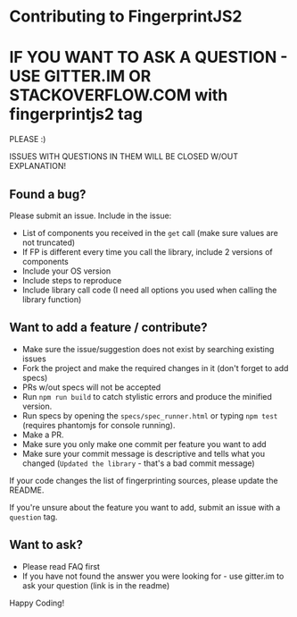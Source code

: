 Contributing to FingerprintJS2
==============================

# IF YOU WANT TO ASK A QUESTION - USE GITTER.IM OR STACKOVERFLOW.COM with fingerprintjs2 tag

PLEASE :)

ISSUES WITH QUESTIONS IN THEM WILL BE CLOSED W/OUT EXPLANATION!

## Found a bug?

Please submit an issue.
Include in the issue:

* List of components you received in the `get` call (make sure values are not truncated)
* If FP is different every time you call the library, include 2 versions of components
* Include your OS version
* Include steps to reproduce
* Include library call code (I need all options you used when calling the library function)

## Want to add a feature / contribute?
* Make sure the issue/suggestion does not exist by searching existing issues
* Fork the project and make the required changes in it (don't forget to add specs)
* PRs w/out specs will not be accepted
* Run `npm run build` to catch stylistic errors and produce the minified version.
* Run specs by opening the `specs/spec_runner.html` or typing `npm test` (requires phantomjs for console running).
* Make a PR.
* Make sure you only make one commit per feature you want to add
* Make sure your commit message is descriptive and tells what you changed (`Updated the library` - that's a bad commit message)

If your code changes the list of fingerprinting sources, please update
the README.

If you're unsure about the feature you want to add, submit an issue with
a `question` tag.

## Want to ask?
* Please read FAQ first
* If you have not found the answer you were looking for - use gitter.im to ask your question (link is in the readme)

Happy Coding!
